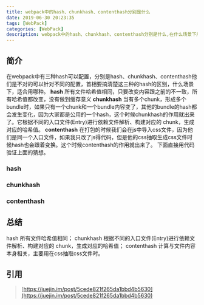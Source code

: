 ```yaml
---
title: webpack中的hash、chunkhash、contenthash分别是什么
date: 2019-06-30 20:23:35
tags: [WebPack]
categories: [WebPack]
description: webpack中的hash、chunkhash、contenthash分别是什么,在什么场景下用什么样的hash
---
```

## 简介
在webpack中有三种hash可以配置，分别是hash、chunkhash、contenthash他们是不对的可以针对不同的配置，首相要搞清楚这三种的hash的区别，什么场景下，适合用哪种。
**hash**
所有文件哈希值相同，只要改变内容跟之前的不一致，所有哈希值都改变，没有做到缓存意义
**chunkhash**
当有多个chunk，形成多个bundle时，如果只有一个chunk和一个bundle内容变了，其他的bundle的hash都会发生变化，因为大家都是公用的一个hash，这个时候chunkhash的作用就出来了。它根据不同的入口文件(Entry)进行依赖文件解析、构建对应的 chunk，生成对应的哈希值。
**contenthash**
在打包的时候我们会在js中导入css文件，因为他们是同一个入口文件，如果我只改了js得代码，但是他的css抽取生成css文件时候hash也会跟着变换。这个时候contenthash的作用就出来了。
下面直接用代码验证上面的猜想。
### hash

### chunkhash

### contenthash

## 总结
hash 所有文件哈希值相同；
chunkhash 根据不同的入口文件(Entry)进行依赖文件解析、构建对应的 chunk，生成对应的哈希值；
contenthash 计算与文件内容本身相关，主要用在css抽取css文件时。
## 引用
> [https://juejin.im/post/5cede821f265da1bbd4b5630](https://juejin.im/post/5cede821f265da1bbd4b5630)